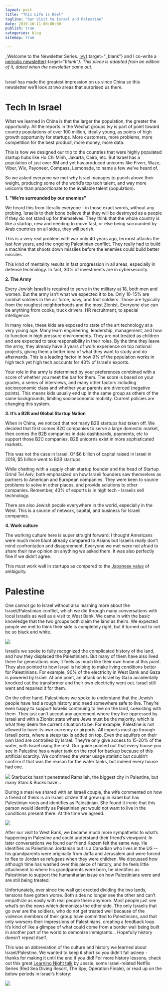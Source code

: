 ```yaml
---
layout: post
title: "This Life is Rael"
tagline: "Our Visit to Israel and Palestine"
date: 2019-10-11 00:00:00
publish: true
categories: blog
sitemap: true

---
```


_Welcome to the Newsletter Series. [Ivy](http://ivyxu.co/?utm_source=referral&&utm_medium=owenwangdotcom){:target="_blank"} and I co-write a [periodic newsletter](https://mailchi.mp/03e9ab1adc54/ivyowen){:target="_blank"}. This piece is adapted from an edition of it, dated when the newsletter came out._
<br/>
<br/>

Israel has made the greatest impression on us since China so this newsletter we’ll look at two areas that surprised us there.

# Tech In Israel

What we learned in China is that the larger the population, the greater the opportunity. All the reports in the Wechat groups Ivy is part of point toward country populations of over 100 million, ideally young, as points of high growth opportunity for startups. More customers, more problems, more competition for the best product, more money, more data.

This is how we designed our trip to the countries that were highly populated startup hubs like Ho Chi Minh, Jakarta, Cairo, etc. But Israel has a population of just over 8M and yet has produced unicorns like Fiverr, Waze, Viber, Wix, Payoneer, Compass, Lemonade, to name a few we’ve heard of.

So we asked everyone we met why Israel manages to punch above their weight, producing some of the world’s top tech talent, and way more unicorns than proportionate to the available talent (population).

__1. "We’re surrounded by our enemies"__

We heard this from literally everyone - in those exact words, without any probing. Israelis to their bone believe that they will be destroyed as a people if they do not stand up for themselves. They think that the whole country is like a startup, new and needing to move fast, or else being surrounded by Arab countries on all sides, they will perish. 

This is a very real problem with war only 40 years ago, terrorist attacks the last few years, and the ongoing Palestinian conflict. They really had to build a machine that shoots down missiles before the enemies could build better missiles.

This kind of mentality results in fast progression in all areas, especially in defense technology. In fact, 30% of investments are in cybersecurity.

__2. The Army__

Every Jewish Israeli is required to serve in the military at 18, both men and women. But the army isn’t what we expected it to be. Only 10-15% are combat soldiers in the air force, navy, and foot soldiers. Those are typically from the roughest neighborhoods and the most Zionist. Everyone else can be anything from cooks, truck drivers, HR recruitment, to special intelligence.

In many roles, these kids are exposed to state of the art technology at a very young age. Many learn engineering, leadership, management, and how to function in high pressure environments. They are not treated as children and are expected to take responsibility in their roles. By the time they leave the army, they already have 3 years of work experience on top national projects, giving them a better idea of what they want to study and do afterwards. This is a leading factor in how 9% of the population works in high tech yet high tech accounts for 43% of Israel’s exports.

Your role in the army is determined by your preferences combined with a score of whether you meet the bar for them. The score is based on your grades, a series of interviews, and many other factors including socioeconomic class and whether your parents are divorced (negative points). This means kids usually end up in the same group as others of the same backgrounds, limiting socioeconomic mobility. Current policies are changing this system.

__3. It’s a B2B and Global Startup Nation__

When in China, we noticed that not many B2B startups had taken off. We decided that first comes B2C companies to serve a large domestic market, then comes the B2B companies in data dashboards, payments, etc to support those B2C companies. B2B unicorns exist in more sophisticated markets.

This was not the case in Israel. Of $6 billion of capital raised in Israel in 2018, $5 billion went to B2B startups.

While chatting with a supply chain startup founder and the head of Startup Grind Tel Aviv, both emphasized on how Israeli founders saw themselves as partners to American and European companies. They were keen to source problems to solve in other places, and provide solutions to other companies. Remember, 43% of exports is in high tech - Israelis sell technology.

There are also Jewish people everywhere in the world, especially in the West. This is a source of network, capital, and business for Israeli companies. 

__4. Work culture__

The working culture here is super straight forward. I thought Americans were much more blunt already compared to Asians but Israelis really don’t mind confrontation and disagreement. Everyone we met were not afraid to share their raw opinion on anything we asked them. It was also perfectly fine if we didn’t agree.

This must work well in startups as compared to the [Japanese value](/blog/japan) of ambiguity.

# Palestine

One cannot go to Israel without also learning more about the Israeli/Palestinian conflict, which we did through many conversations with local Israelis as well as a visit to West Bank. We came in with the basic knowledge that the two groups both claim the land as theirs. We expected people we met to think their side is completely right, but it turned out to not be so black and white.

<img src="https://substackcdn.com/image/fetch/w_1456,c_limit,f_webp,q_auto:good,fl_progressive:steep/https%3A%2F%2Fbucketeer-e05bbc84-baa3-437e-9518-adb32be77984.s3.amazonaws.com%2Fpublic%2Fimages%2Ffefacc9b-e933-4bc7-8888-34ed7c2d08df_337x396.jpeg" />

Israelis we spoke to fully recognized the complicated history of the land, and how they displaced the Palestinians. But many of them have also lived there for generations now, it feels as much like their own home at this point. They also pointed to how Israel is helping to make living conditions better for Palestinians. For example, 90% of the electricity in West Bank and Gaza is powered by Israel. At one point, an attack on Israel by Gaza accidentally knocked out the transformer and their own electricity went out. Israel still went and repaired it for them.

On the other hand, Palestinians we spoke to understand that the Jewish people have had a rough history and need somewhere safe to live. They’re even happy to support Israelis continuing to live on the land, coexisting with them. They just can’t accept any agreement where they live oppressed by Israel and with a Zionist state where Jews must be the majority, which is what they deem the current situation to be. For example, Palestine is not allowed to have its own currency or airports. All imports must go through Israeli ports, where a steep tax is added on top. Even the aquifers on their own land are controlled by Israel. They’re only give access to 15-20% of the water, with Israel using the rest. Our guide pointed out that every house you see in Palestine has a water tank on the roof for backup because of this artificial scarcity. We confirmed the water usage statistic but couldn’t confirm if that was the reason for the water tanks, but indeed every house had one.

<img src="https://substackcdn.com/image/fetch/w_1456,c_limit,f_webp,q_auto:good,fl_progressive:steep/https%3A%2F%2Fbucketeer-e05bbc84-baa3-437e-9518-adb32be77984.s3.amazonaws.com%2Fpublic%2Fimages%2F00c06169-beb2-4492-844b-378b1501f7ee_350x466.jpeg" />
Starbucks hasn't penetrated Ramallah, the biggest city in Palestine, but many Stars & Bucks have...

During a meal we shared with an Israeli couple, the wife commented on how a friend of theirs is an Israeli citizen that grew up in Israel but has Palestinian roots and identifies as Palestinian. She found it ironic that this person would identify as Palestinian yet would not want to live in the conditions present there. At the time we agreed. 

<img src="https://substackcdn.com/image/fetch/w_1456,c_limit,f_webp,q_auto:good,fl_progressive:steep/https%3A%2F%2Fbucketeer-e05bbc84-baa3-437e-9518-adb32be77984.s3.amazonaws.com%2Fpublic%2Fimages%2F5ff0cea8-4304-4c25-b4e8-60085ecc3879_618x464.jpeg" />

After our visit to West Bank, we became much more sympathetic to what’s happening in Palestine and could understand their friend’s viewpoint. In later conversations we found our friend Kazem felt the same way. He identifies as Palestinian Jordanian but is a Canadian who lives in the US -- his grandparents were originally from Jaffa and Jerusalem and were forced to flee to Jordan as refugees when they were children. We discussed how although time has washed over this piece of history, and he feels little attachment to where his grandparents were born, he identifies as Palestinian to support the humanitarian issue on how Palestinians were and are still being treated. 

Unfortunately, ever since the wall got erected dividing the two lands, tensions have gotten worse. Both sides no longer see the other and can’t empathize as easily with real people there anymore. Most people just see what’s on the news which demonizes the other side. The only Israelis that go over are the soldiers, who do not get treated well because of the violence members of their group have committed to Palestinians, and that only worsens their impressions of Palestinians, creating a feedback loop. It’s kind of like a glimpse of what could come from a border wall being built in another part of the world to demonize immigrants... Hopefully history doesn’t repeat itself.

This was an abbreviation of the culture and history we learned about Israel/Palestine. We wanted to keep it short so you didn’t fall asleep - thanks for making it until the end if you did! For more history lessons, check out this great [Learning Night talk](https://docs.google.com/presentation/d/1qdmFbTJSGfyblxA-hxjN8tAJhBFy3DcwE6RSCGBvO3A/edit) by Jessie, some Israel-related Netflix Series (Red Sea Diving Resort, The Spy, Operation Finale), or read up on the below periods in Israel’s history:

<img src="https://substackcdn.com/image/fetch/w_1456,c_limit,f_webp,q_auto:good,fl_progressive:steep/https%3A%2F%2Fbucketeer-e05bbc84-baa3-437e-9518-adb32be77984.s3.amazonaws.com%2Fpublic%2Fimages%2F80fe7ec7-9635-489d-9e2b-f421caec7ca5_907x1210.jpeg" />